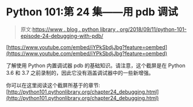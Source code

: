 # Python 101:第 24 集——用 pdb 调试

> 原文:[https://www . blog . python library . org/2018/09/11/python-101-episode-24-debugging-with-pdb/](https://www.blog.pythonlibrary.org/2018/09/11/python-101-episode-24-debugging-with-pdb/)

[https://www.youtube.com/embed/iYPkSbdjJbg?feature=oembed](https://www.youtube.com/embed/iYPkSbdjJbg?feature=oembed)

了解使用 Python 内置调试器 pdb 的基础知识。请注意，这个截屏是在 Python 3.6 和 3.7 之前录制的，因此它没有涵盖调试器中的一些新增强。

你可以在这里阅读这个截屏所基于的章节:[http://python101.pythonlibrary.org/chapter24_debugging.html](http://python101.pythonlibrary.org/chapter24_debugging.html)